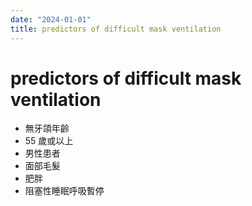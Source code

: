 ```yaml
---
date: "2024-01-01"
title: predictors of difficult mask ventilation
---
```


# predictors of difficult mask ventilation

* 無牙頜年齡
* 55 歲或以上
* 男性患者
* 面部毛髮
* 肥胖
* 阻塞性睡眠呼吸暫停
